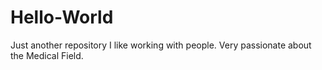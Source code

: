 # Hello-World
Just another repository 
I like working with people. 
Very passionate about the Medical Field. 
